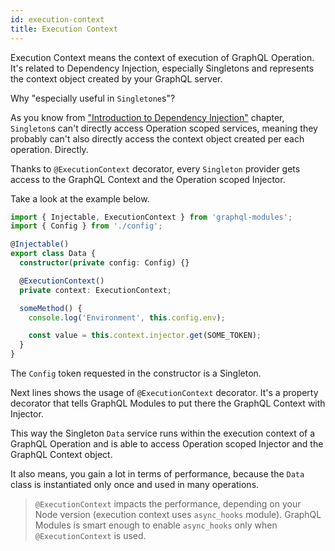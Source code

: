 ```yaml
---
id: execution-context
title: Execution Context
---
```


Execution Context means the context of execution of GraphQL Operation. It's related to Dependency Injection, especially Singletons and represents the context object created by your GraphQL server.

Why "especially useful in `Singletone`s"?

As you know from ["Introduction to Dependency Injection"](../di/introduction.md) chapter, `Singleton`s can't directly access Operation scoped services, meaning they probably can't also directly access the context object created per each operation. Directly.

Thanks to `@ExecutionContext` decorator, every `Singleton` provider gets access to the GraphQL Context and the Operation scoped Injector.

Take a look at the example below.

```typescript
import { Injectable, ExecutionContext } from 'graphql-modules';
import { Config } from './config';

@Injectable()
export class Data {
  constructor(private config: Config) {}

  @ExecutionContext()
  private context: ExecutionContext;

  someMethod() {
    console.log('Environment', this.config.env);

    const value = this.context.injector.get(SOME_TOKEN);
  }
}
```

The `Config` token requested in the constructor is a Singleton.

Next lines shows the usage of `@ExecutionContext` decorator. It's a property decorator that tells GraphQL Modules to put there the GraphQL Context with Injector.

This way the Singleton `Data` service runs within the execution context of a GraphQL Operation and is able to access Operation scoped Injector and the GraphQL Context object.

It also means, you gain a lot in terms of performance, because the `Data` class is instantiated only once and used in many operations.

> `@ExecutionContext` impacts the performance, depending on your Node version (execution context uses `async_hooks` module).
> GraphQL Modules is smart enough to enable `async_hooks` only when `@ExecutionContext` is used.
